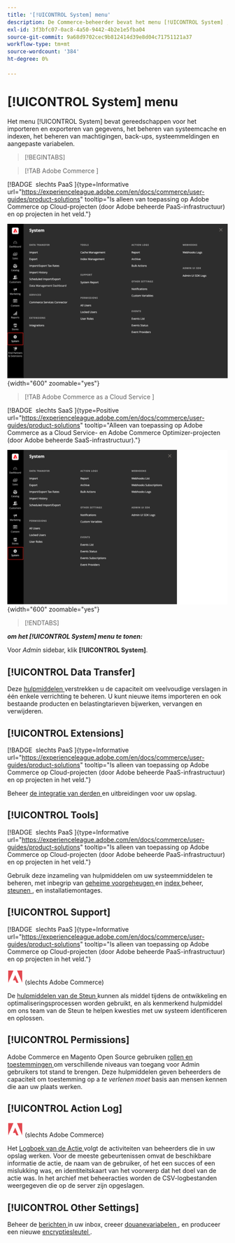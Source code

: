 ```yaml
---
title: '[!UICONTROL System] menu'
description: De Commerce-beheerder bevat het menu [!UICONTROL System] , dat toegang biedt tot gereedschappen voor het importeren en exporteren van gegevens, systeemcache- en indexbeheer, beheer van beheerdersrechten en -rechten, back-ups, systeemmeldingen en aangepaste variabelen.
exl-id: 3f3bfc07-0ac8-4a50-9442-4b2e1e5fba04
source-git-commit: 9a68d9702cec9b812414d39e8d04c71751121a37
workflow-type: tm+mt
source-wordcount: '384'
ht-degree: 0%

---
```


# [!UICONTROL System] menu

Het menu [!UICONTROL System] bevat gereedschappen voor het importeren en exporteren van gegevens, het beheren van systeemcache en indexen, het beheren van machtigingen, back-ups, systeemmeldingen en aangepaste variabelen.

>[!BEGINTABS]

>[!TAB  Adobe Commerce ]

[!BADGE &#x200B; slechts PaaS &#x200B;]{type=Informative url="https://experienceleague.adobe.com/en/docs/commerce/user-guides/product-solutions" tooltip="Is alleen van toepassing op Adobe Commerce op Cloud-projecten (door Adobe beheerde PaaS-infrastructuur) en op projecten in het veld."}

![ het menu van het Systeem ](./assets/system-menu.png){width="600" zoomable="yes"}

>[!TAB  Adobe Commerce as a Cloud Service ]

[!BADGE &#x200B; slechts SaaS &#x200B;]{type=Positive url="https://experienceleague.adobe.com/en/docs/commerce/user-guides/product-solutions" tooltip="Alleen van toepassing op Adobe Commerce as a Cloud Service- en Adobe Commerce Optimizer-projecten (door Adobe beheerde SaaS-infrastructuur)."}

![ het menu van het Systeem ](./assets/system-menu-accs.png){width="600" zoomable="yes"}

>[!ENDTABS]

**_om het [!UICONTROL System] menu te tonen:_**

Voor _Admin_ sidebar, klik **[!UICONTROL System]**.

## [!UICONTROL Data Transfer]

Deze [ hulpmiddelen ](data-transfer.md) verstrekken u de capaciteit om veelvoudige verslagen in één enkele verrichting te beheren. U kunt nieuwe items importeren en ook bestaande producten en belastingtarieven bijwerken, vervangen en verwijderen.

## [!UICONTROL Extensions]

[!BADGE &#x200B; slechts PaaS &#x200B;]{type=Informative url="https://experienceleague.adobe.com/en/docs/commerce/user-guides/product-solutions" tooltip="Is alleen van toepassing op Adobe Commerce op Cloud-projecten (door Adobe beheerde PaaS-infrastructuur) en op projecten in het veld."}

Beheer [ de integratie van derden ](integrations.md) en uitbreidingen voor uw opslag.

## [!UICONTROL Tools]

[!BADGE &#x200B; slechts PaaS &#x200B;]{type=Informative url="https://experienceleague.adobe.com/en/docs/commerce/user-guides/product-solutions" tooltip="Is alleen van toepassing op Adobe Commerce op Cloud-projecten (door Adobe beheerde PaaS-infrastructuur) en op projecten in het veld."}

Gebruik deze inzameling van hulpmiddelen om uw systeemmiddelen te beheren, met inbegrip van [ geheime voorgeheugen ](cache-management.md) en [ index ](index-management.md) beheer, [ steunen ](backups.md), en installatiemontages.

## [!UICONTROL Support]

[!BADGE &#x200B; slechts PaaS &#x200B;]{type=Informative url="https://experienceleague.adobe.com/en/docs/commerce/user-guides/product-solutions" tooltip="Is alleen van toepassing op Adobe Commerce op Cloud-projecten (door Adobe beheerde PaaS-infrastructuur) en op projecten in het veld."}

![ Adobe Commerce ](../assets/adobe-logo.svg) (slechts Adobe Commerce)

De [ hulpmiddelen van de Steun ](support.md) kunnen als middel tijdens de ontwikkeling en optimaliseringsprocessen worden gebruikt, en als kenmerkend hulpmiddel om ons team van de Steun te helpen kwesties met uw systeem identificeren en oplossen.

## [!UICONTROL Permissions]

Adobe Commerce en Magento Open Source gebruiken [ rollen en toestemmingen ](permissions.md) om verschillende niveaus van toegang voor Admin gebruikers tot stand te brengen. Deze hulpmiddelen geven beheerders de capaciteit om toestemming op a _te verlenen moet_ basis aan mensen kennen die aan uw plaats werken.

## [!UICONTROL Action Log]

![ Adobe Commerce ](../assets/adobe-logo.svg) (slechts Adobe Commerce)

Het [ Logboek van de Actie ](action-log.md) volgt de activiteiten van beheerders die in uw opslag werken. Voor de meeste gebeurtenissen omvat de beschikbare informatie de actie, de naam van de gebruiker, of het een succes of een mislukking was, en identiteitskaart van het voorwerp dat het doel van de actie was. In het archief met beheeracties worden de CSV-logbestanden weergegeven die op de server zijn opgeslagen.

## [!UICONTROL Other Settings]

Beheer de [ berichten ](notifications.md) in uw inbox, creeer [ douanevariabelen ](variables-custom.md), en produceer een nieuwe [ encryptiesleutel ](encryption-key.md).
